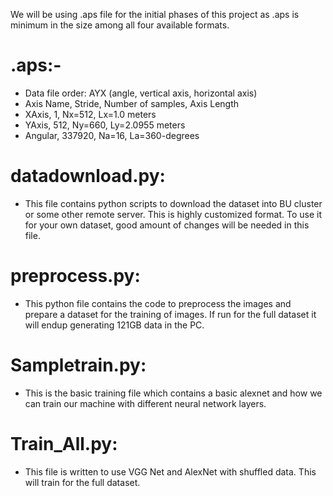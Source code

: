 
We will be using .aps file for the initial phases of this project as .aps is minimum in the size among all four available formats.
# .aps:-
- Data file order: AYX (angle, vertical axis, horizontal axis)
- Axis Name, Stride, Number of samples, Axis Length
- XAxis, 1, Nx=512, Lx=1.0 meters
- YAxis, 512, Ny=660, Ly=2.0955 meters
- Angular, 337920, Na=16, La=360-degrees

# datadownload.py:
- This file contains python scripts to download the dataset into BU cluster or some other remote server. This is highly customized     format. To use it for your own dataset, good amount of changes will be needed in this file.

# preprocess.py:
- This python file contains the code to preprocess the images and prepare a dataset for the training of images. If run for the full dataset it will endup generating 121GB data in the PC.

# Sampletrain.py:
- This is the basic training file which contains a basic alexnet and how we can train our machine with different neural network layers. 

# Train_All.py:
 - This file is written to use VGG Net and AlexNet with shuffled data. This will train for the full dataset.
